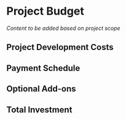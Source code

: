 # Project Budget

*Content to be added based on project scope*

## Project Development Costs

## Payment Schedule

## Optional Add-ons

## Total Investment
